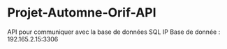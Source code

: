 # Projet-Automne-Orif-API
API pour communiquer avec la base de données SQL
IP Base de donnée : 192.165.2.15:3306
